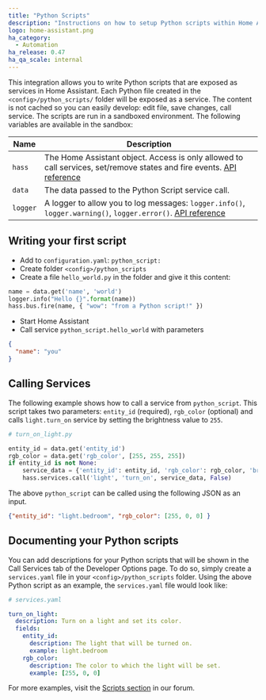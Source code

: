 ```yaml
---
title: "Python Scripts"
description: "Instructions on how to setup Python scripts within Home Assistant."
logo: home-assistant.png
ha_category:
  - Automation
ha_release: 0.47
ha_qa_scale: internal
---
```


This integration allows you to write Python scripts that are exposed as services in Home Assistant. Each Python file created in the `<config>/python_scripts/` folder will be exposed as a service. The content is not cached so you can easily develop: edit file, save changes, call service. The scripts are run in a sandboxed environment. The following variables are available in the sandbox:

| Name | Description |
| ---- | ----------- |
| `hass` | The Home Assistant object. Access is only allowed to call services, set/remove states and fire events. [API reference][hass-api]
| `data` | The data passed to the Python Script service call.
| `logger` | A logger to allow you to log messages: `logger.info()`, `logger.warning()`, `logger.error()`. [API reference][logger-api]

[hass-api]: /developers/development_hass_object/
[logger-api]: https://docs.python.org/3.4/library/logging.html#logger-objects

## Writing your first script

 - Add to `configuration.yaml`: `python_script:`
 - Create folder `<config>/python_scripts`
 - Create a file `hello_world.py` in the folder and give it this content:

```python
name = data.get('name', 'world')
logger.info("Hello {}".format(name))
hass.bus.fire(name, { "wow": "from a Python script!" })
```

 - Start Home Assistant
 - Call service `python_script.hello_world` with parameters

```json
{
  "name": "you"
}
```

## Calling Services

The following example shows how to call a service from `python_script`. This script takes two parameters: `entity_id` (required), `rgb_color` (optional) and calls `light.turn_on` service by setting the brightness value to `255`.

```python
# turn_on_light.py

entity_id = data.get('entity_id')
rgb_color = data.get('rgb_color', [255, 255, 255])
if entity_id is not None:
    service_data = {'entity_id': entity_id, 'rgb_color': rgb_color, 'brightness': 255 }
    hass.services.call('light', 'turn_on', service_data, False)
```
The above `python_script` can be called using the following JSON as an input.

```json
{"entity_id": "light.bedroom", "rgb_color": [255, 0, 0] }
```

## Documenting your Python scripts

You can add descriptions for your Python scripts that will be shown in the Call Services tab of the Developer Options page. To do so, simply create a `services.yaml` file in your `<config>/python_scripts` folder. Using the above Python script as an example, the `services.yaml` file would look like:

```yaml
# services.yaml

turn_on_light:
  description: Turn on a light and set its color. 
  fields:
    entity_id:
      description: The light that will be turned on.
      example: light.bedroom
    rgb_color:
      description: The color to which the light will be set.
      example: [255, 0, 0]
```

For more examples, visit the [Scripts section](https://community.home-assistant.io/c/projects/scripts) in our forum.
